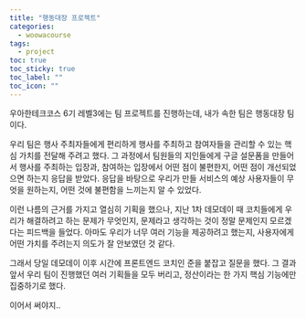 ```yaml
---
title: "행동대장 프로젝트"
categories:
  - woowacourse
tags:
  - project
toc: true
toc_sticky: true
toc_label: ""
toc_icon: ""
---
```


우아한테크코스 6기 레벨3에는 팀 프로젝트를 진행하는데, 내가 속한 팀은 행동대장 팀이다.

우리 팀은 행사 주최자들에게 편리하게 행사를 주최하고 참여자들을 관리할 수 있는 핵심 가치를 전달해 주려고 했다.
그 과정에서 팀원들의 지인들에게 구글 설문폼을 만들어서 행사를 주최하는 입장과,
참여하는 입장에서 어떤 점이 불편한지, 어떤 점이 개선되었으면 하는지 응답을 받았다.
응답을 바탕으로 우리가 만들 서비스의 예상 사용자들이 무엇을 원하는지, 어떤 것에 불편함을 느끼는지 알 수 있었다.

이런 나름의 근거를 가지고 열심히 기획을 했으나, 
지난 1차 데모데이 때 코치들에게 우리가 해결하려고 하는 문제가 무엇인지, 문제라고 생각하는 것이 정말 문제인지 모르겠다는 피드백을 들었다.
아마도 우리가 너무 여러 기능을 제공하려고 했는지, 사용자에게 어떤 가치를 주려는지 의도가 잘 안보였던 것 같다. 

그래서 당일 데모데이 이후 시간에 프론트엔드 코치인 준을 붙잡고 질문을 했다.
그 결과 앞서 우리 팀이 진행했던 여러 기획들을 모두 버리고, 정산이라는 한 가지 핵심 기능에만 집중하기로 했다.

이어서 써야지..

